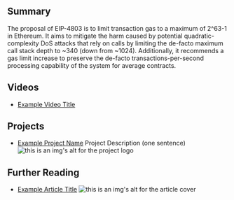 ## Summary

The proposal of EIP-4803 is to limit transaction gas to a maximum of 2^63-1 in Ethereum. It aims to mitigate the harm caused by potential quadratic-complexity DoS attacks that rely on calls by limiting the de-facto maximum call stack depth to ~340 (down from ~1024). Additionally, it recommends a gas limit increase to preserve the de-facto transactions-per-second processing capability of the system for average contracts.

## Videos

- [Example Video Title](https://www.youtube.com/watch?v=TDGq4aeevgY)

## Projects

- [Example Project Name](https://xxxx.xxx/xxxxx) Project Description (one sentence) ![this is an img's alt for the project logo](https://xxxx.xxx/project-logo.xxx)

## Further Reading

- [Example Article Title](https://xxxx.xxx/xxxxx) ![this is an img's alt for the article cover](https://xxxx.xxx/article-cover.xxx)
